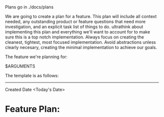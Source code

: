 Plans go in ./docs/plans

We are going to create a plan for a feature. This plan will include all context needed, any outstanding product or feature questions that need more investigation, and an explicit task list of things to do. ultrathink about implementing this plan and everything we'll want to account for to make sure this is a top notch implementation. Always focus on creating the cleanest, tightest, most focused implementation. Avoid abstractions unless clearly necesary, creating the minimal implementation to achieve our goals.

The feature we're planning for:

$ARGUMENTS

The template is as follows:

---

Created Date <Today's Date>

# Feature Plan: <title>

# Overview

<Context on why we're making this feature, and what it's looking to achieve>

# Outcomes

<a bulleted list things that we want to achieve with this plan>

# Open Questions

<A checkmarkable list of open questions we should resolve before starting the plan, after receiving the feedback from the user on the questions, we will checkmark the question as done, and include the answer below it. Example:

[ ] Do we have a perference on using stdlib versus a dependancy

[x] What Metrics do we need to collect

CPU, Memory, and average response time

>

# Tasks

<A thorough list of checkmarkable tasks that need to be completed in order to achieve the plan: EG

[ ] Define API Interface for the new endpoint using swagger

[ ] Create tests for the new endpoint

[ ] Implement database migrations

[ ] Create DAOs

[ ] Create Seeders

[ ] Implement business logic between endpoint router and DAO

[ ] Implement endpoint and swagger

>

# Security

<Parts of the implementation we need to consider especially for security ramifications>

# <Other sections as make sense for the implementation, including schemas, diagrams, or other concerns>
